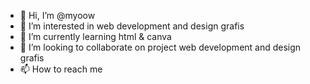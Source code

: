- 👋 Hi, I’m @myoow
- 👀 I’m interested in web development and design grafis
- 🌱 I’m currently learning html & canva
- 💞️ I’m looking to collaborate on project web development and design grafis
- 📫 How to reach me 


